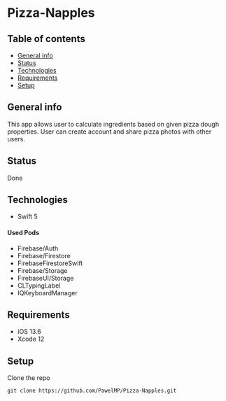 # Pizza-Napples

## Table of contents
* [General info](#general-info)
* [Status](#status)
* [Technologies](#technologies)
* [Requirements](#requirements)
* [Setup](#setup)

## General info
This app allows user to calculate ingredients based on given pizza dough properties. User can create account and share pizza photos with other users.

## Status
Done

## Technologies
* Swift 5
#### Used Pods
* Firebase/Auth
* Firebase/Firestore
* FirebaseFirestoreSwift
* Firebase/Storage
* FirebaseUI/Storage
* CLTypingLabel
* IQKeyboardManager

## Requirements
* iOS 13.6
* Xcode 12

## Setup

Clone the repo
```
git clone https://github.com/PawelMP/Pizza-Napples.git
```
